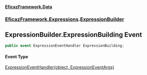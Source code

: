 #### [EficazFramework.Data](EficazFrameworkData.md 'EficazFramework Data')
### [EficazFramework.Expressions](EficazFrameworkData.md#EficazFramework.Expressions 'EficazFramework.Expressions').[ExpressionBuilder](EficazFramework.Expressions/ExpressionBuilder.md 'EficazFramework.Expressions.ExpressionBuilder')

## ExpressionBuilder.ExpressionBuilding Event

```csharp
public event ExpressionEventHandler ExpressionBuilding;
```

#### Event Type
[ExpressionEventHandler(object, ExpressionEventArgs)](EficazFramework.Events/ExpressionEventHandler(object,ExpressionEventArgs).md 'EficazFramework.Events.ExpressionEventHandler(object, EficazFramework.Events.ExpressionEventArgs)')